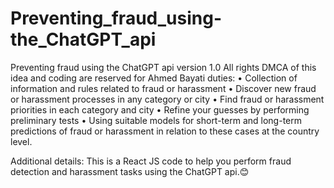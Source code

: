 # Preventing_fraud_using-the_ChatGPT_api
Preventing fraud using the ChatGPT api version 1.0
All rights DMCA of this idea and coding are reserved for Ahmed Bayati
duties:
• Collection of information and rules related to fraud or harassment
• Discover new fraud or harassment processes in any category or city
• Find fraud or harassment priorities in each category and city
• Refine your guesses by performing preliminary tests
• Using suitable models for short-term and long-term predictions of fraud or harassment in relation to these cases at the country level.


Additional details:
This is a React JS code to help you perform fraud detection and harassment tasks using the ChatGPT api.😊
